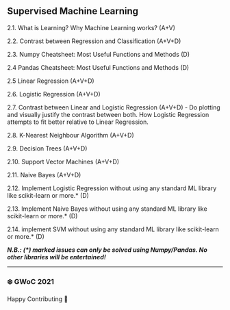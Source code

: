
## Supervised Machine Learning

2.1. What is Learning? Why Machine Learning works? (A+V)

2.2. Contrast between Regression and Classification (A+V+D)

2.3. Numpy Cheatsheet: Most Useful Functions and Methods (D)

2.4 Pandas Cheatsheet: Most Useful Functions and Methods (D)

2.5 Linear Regression (A+V+D)

2.6. Logistic Regression (A+V+D)

2.7. Contrast between Linear and Logistic Regression (A+V+D)
     - Do plotting and visually justify the contrast between both. How Logistic Regression attempts to fit better relative to Linear Regression.
     
2.8. K-Nearest Neighbour Algorithm (A+V+D)

2.9. Decision Trees (A+V+D)

2.10. Support Vector Machines (A+V+D)

2.11. Naive Bayes (A+V+D)

2.12. Implement Logistic Regression without using any standard ML library like scikit-learn or more.* (D)

2.13. Implement Naive Bayes without using any standard ML library like scikit-learn or more.* (D)

2.14. implement SVM without using any standard ML library like scikit-learn or more.* (D)

**_N.B.: (*) marked issues can only be solved using Numpy/Pandas. No other libraries will be entertained!_**

*********************************************************
### ❄️ GWoC 2021
Happy Contributing 🚀

